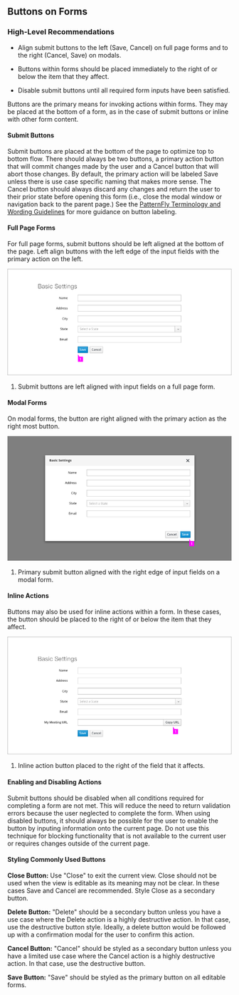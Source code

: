 ## Buttons on Forms

### High-Level Recommendations

* Align submit buttons to the left (Save, Cancel) on full page forms and to the right (Cancel, Save) on modals.

* Buttons within forms should be placed immediately to the right of or below the item that they affect.

* Disable submit buttons until all required form inputs have been satisfied.



Buttons are the primary means for invoking actions within forms.  They may be placed at the bottom of a form, as in the case of submit buttons or inline with other form content. 

#### Submit Buttons
Submit buttons are placed at the bottom of the page to optimize top to bottom flow.  There should always be two buttons, a primary action button that will commit changes made by the user and a Cancel button that will abort those changes.  By default, the primary action will be labeled Save unless there is use case specific naming that makes more sense.  The Cancel button should always discard any changes and return the user to their prior state before opening this form (i.e., close the modal window or navigation back to the parent page.)  See the [PatternFly Terminology and Wording Guidelines](http://www.patternfly.org/styles/terminology-and-wording/#_) for more guidance on button labeling.

#### Full Page Forms
For full page forms, submit buttons should be left aligned at the bottom of the page. Left align buttons with the left edge of the input fields with the primary action on the left.  

![Buttons on Forms](img/buttons-on-form.png)
1. Submit buttons are left aligned with input fields on a full page form.

#### Modal Forms
On modal forms, the button are right aligned with the primary action as the right most button.

![Buttons on Modal](img/buttons-on-modal.png)
1. Primary submit button aligned with the right edge of input fields on a modal form.

#### Inline Actions
Buttons may also be used for inline actions within a form.  In these cases, the button should be placed to the right of or below the item that they affect.

![Buttons within Form](img/buttons-within-form.png)
1. Inline action button placed to the right of the field that it affects.

#### Enabling and Disabling Actions
Submit buttons should be disabled when all conditions required for completing a form are not met.  This will reduce the need to return validation errors because the user neglected to complete the form.  When using disabled buttons, it should always be possible for the user to enable the button by inputing information onto the current page.  Do not use this technique for blocking functionality that is not available to the current user or requires changes outside of the current page.

#### Styling Commonly Used Buttons

  **Close Button:**
Use "Close" to exit the current view.  Close should not be used when the view is editable as its meaning may not be clear.  In these cases Save and Cancel are recommended.  Style Close as a secondary button.

  **Delete Button:**
  "Delete" should be a secondary button unless you have a use case where the Delete action is a highly destructive action. In that case, use the destructive button style. Ideally, a delete button would be followed up with a confirmation modal for the user to confirm this action.

  **Cancel Button:**
  "Cancel" should be styled as a secondary button unless you have a limited use case where the Cancel action is a highly destructive action. In that case, use the destructive button.
  
  **Save Button:**
  "Save" should be styled as the primary button on all editable forms. 
